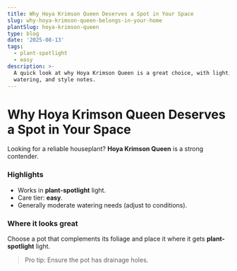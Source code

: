 ```yaml
---
title: Why Hoya Krimson Queen Deserves a Spot in Your Space
slug: why-hoya-krimson-queen-belongs-in-your-home
plantSlug: hoya-krimson-queen
type: blog
date: '2025-08-13'
tags:
  - plant-spotlight
  - easy
description: >-
  A quick look at why Hoya Krimson Queen is a great choice, with light,
  watering, and style notes.
---
```

# Why Hoya Krimson Queen Deserves a Spot in Your Space

Looking for a reliable houseplant? **Hoya Krimson Queen** is a strong contender.

### Highlights
- Works in **plant-spotlight** light.
- Care tier: **easy**.
- Generally moderate watering needs (adjust to conditions).

### Where it looks great
Choose a pot that complements its foliage and place it where it gets **plant-spotlight** light.
  
> Pro tip: Ensure the pot has drainage holes.
